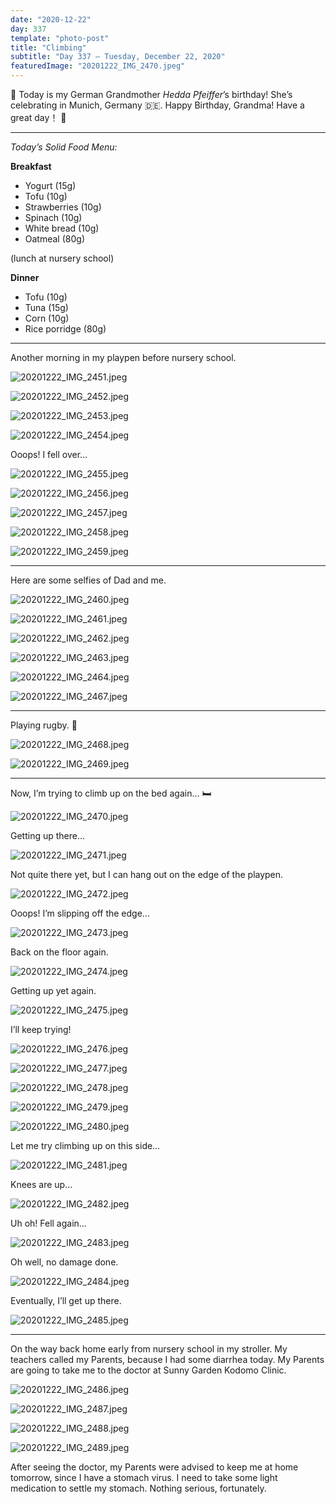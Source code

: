 ```yaml
---
date: "2020-12-22"
day: 337
template: "photo-post"
title: "Climbing"
subtitle: "Day 337 – Tuesday, December 22, 2020"
featuredImage: "20201222_IMG_2470.jpeg"
---
```


🎂 Today is my German Grandmother _Hedda Pfeiffer_’s birthday! She’s celebrating in Munich, Germany 🇩🇪. Happy Birthday, Grandma! Have a great day！ 🥳

<hr />

_Today’s Solid Food Menu:_

**Breakfast**

- Yogurt (15g)
- Tofu (10g)
- Strawberries (10g)
- Spinach (10g)
- White bread (10g)
- Oatmeal (80g)

(lunch at nursery school)

**Dinner**

- Tofu (10g)
- Tuna (15g)
- Corn (10g)
- Rice porridge (80g)

<hr />

Another morning in my playpen before nursery school.

![20201222_IMG_2451.jpeg](20201222_IMG_2451.jpeg)

![20201222_IMG_2452.jpeg](20201222_IMG_2452.jpeg)

![20201222_IMG_2453.jpeg](20201222_IMG_2453.jpeg)

![20201222_IMG_2454.jpeg](20201222_IMG_2454.jpeg)

Ooops! I fell over…

![20201222_IMG_2455.jpeg](20201222_IMG_2455.jpeg)

![20201222_IMG_2456.jpeg](20201222_IMG_2456.jpeg)

![20201222_IMG_2457.jpeg](20201222_IMG_2457.jpeg)

![20201222_IMG_2458.jpeg](20201222_IMG_2458.jpeg)

![20201222_IMG_2459.jpeg](20201222_IMG_2459.jpeg)

<hr />

Here are some selfies of Dad and me.

![20201222_IMG_2460.jpeg](20201222_IMG_2460.jpeg)

![20201222_IMG_2461.jpeg](20201222_IMG_2461.jpeg)

![20201222_IMG_2462.jpeg](20201222_IMG_2462.jpeg)

![20201222_IMG_2463.jpeg](20201222_IMG_2463.jpeg)

![20201222_IMG_2464.jpeg](20201222_IMG_2464.jpeg)

![20201222_IMG_2467.jpeg](20201222_IMG_2467.jpeg)

<hr />

Playing rugby. 🏉

![20201222_IMG_2468.jpeg](20201222_IMG_2468.jpeg)

![20201222_IMG_2469.jpeg](20201222_IMG_2469.jpeg)

<hr />

Now, I’m trying to climb up on the bed again… 🛏

![20201222_IMG_2470.jpeg](20201222_IMG_2470.jpeg)

Getting up there…

![20201222_IMG_2471.jpeg](20201222_IMG_2471.jpeg)

Not quite there yet, but I can hang out on the edge of the playpen.

![20201222_IMG_2472.jpeg](20201222_IMG_2472.jpeg)

Ooops! I’m slipping off the edge…

![20201222_IMG_2473.jpeg](20201222_IMG_2473.jpeg)

Back on the floor again.

![20201222_IMG_2474.jpeg](20201222_IMG_2474.jpeg)

Getting up yet again.

![20201222_IMG_2475.jpeg](20201222_IMG_2475.jpeg)

I’ll keep trying!

![20201222_IMG_2476.jpeg](20201222_IMG_2476.jpeg)

![20201222_IMG_2477.jpeg](20201222_IMG_2477.jpeg)

![20201222_IMG_2478.jpeg](20201222_IMG_2478.jpeg)

![20201222_IMG_2479.jpeg](20201222_IMG_2479.jpeg)

![20201222_IMG_2480.jpeg](20201222_IMG_2480.jpeg)

Let me try climbing up on this side…

![20201222_IMG_2481.jpeg](20201222_IMG_2481.jpeg)

Knees are up…

![20201222_IMG_2482.jpeg](20201222_IMG_2482.jpeg)

Uh oh! Fell again…

![20201222_IMG_2483.jpeg](20201222_IMG_2483.jpeg)

Oh well, no damage done.

![20201222_IMG_2484.jpeg](20201222_IMG_2484.jpeg)

Eventually, I’ll get up there.

![20201222_IMG_2485.jpeg](20201222_IMG_2485.jpeg)

<hr />

On the way back home early from nursery school in my stroller. My teachers called my Parents, because I had some diarrhea today. My Parents are going to take me to the doctor at Sunny Garden Kodomo Clinic.

![20201222_IMG_2486.jpeg](20201222_IMG_2486.jpeg)

![20201222_IMG_2487.jpeg](20201222_IMG_2487.jpeg)

![20201222_IMG_2488.jpeg](20201222_IMG_2488.jpeg)

![20201222_IMG_2489.jpeg](20201222_IMG_2489.jpeg)

After seeing the doctor, my Parents were advised to keep me at home tomorrow, since I have a stomach virus. I need to take some light medication to settle my stomach. Nothing serious, fortunately.

